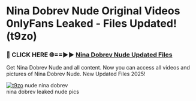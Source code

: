 # Nina Dobrev Nude Original Videos 0nlyFans Leaked - Files Updated! (t9zo)

<h3>🔴 CLICK HERE 🌐==►► <a href="https://tinyurl.com/52m3yx9h" rel="nofollow">Nina Dobrev Nude Updated Files</a></h3>

Get Nina Dobrev Nude and all content. Now you can access all videos and pictures of Nina Dobrev Nude. New Updated Files 2025!

[![t9zo](https://i.imgur.com/TnHtlc8.gif)](https://tinyurl.com/52m3yx9h)
nude nina dobrev<br>
nina dobrev leaked nude pics